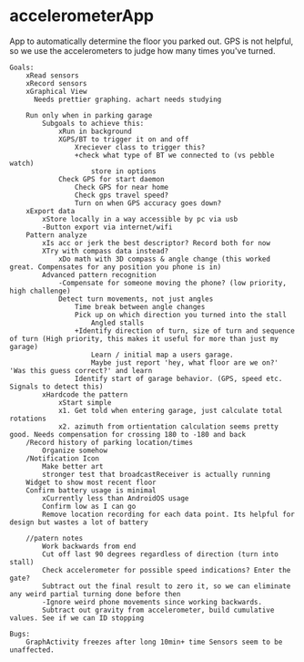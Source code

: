 accelerometerApp
================

App to automatically determine the floor you parked out. GPS is not helpful, so we use the accelerometers to judge how many times you've turned.

    Goals:
        xRead sensors
        xRecord sensors
        xGraphical View
          Needs prettier graphing. achart needs studying
        
        Run only when in parking garage
            Subgoals to achieve this:
                xRun in background
                XGPS/BT to trigger it on and off
                	Xreciever class to trigger this?
                	+check what type of BT we connected to (vs pebble watch)
                		store in options
            	Check GPS for start daemon
            		Check GPS for near home
            		Check gps travel speed?
            		Turn on when GPS accuracy goes down?
        xExport data
        	xStore locally in a way accessible by pc via usb
        	-Button export via internet/wifi
        Pattern analyze
            xIs acc or jerk the best descriptor? Record both for now
            XTry with compass data instead?
            	xDo math with 3D compass & angle change (this worked great. Compensates for any position you phone is in)
        	Advanced pattern recognition
        		-Compensate for someone moving the phone? (low priority, high challenge)
        		Detect turn movements, not just angles
        			Time break between angle changes
        			Pick up on which direction you turned into the stall
        				Angled stalls
    				+Identify direction of turn, size of turn and sequence of turn (High priority, this makes it useful for more than just my garage)
    					Learn / initial map a users garage.
    					Maybe just report 'hey, what floor are we on?' 'Was this guess correct?' and learn
					Identify start of garage behavior. (GPS, speed etc. Signals to detect this)
	        xHardcode the pattern
	        	xStart simple
	        	x1. Get told when entering garage, just calculate total rotations 
	        	x2. azimuth from ortientation calculation seems pretty good. Needs compensation for crossing 180 to -180 and back
        /Record history of parking location/times
        	Organize somehow
        /Notification Icon
        	Make better art
        	stronger test that broadcastReceiver is actually running
        Widget to show most recent floor
        Confirm battery usage is minimal
        	xCurrently less than AndroidOS usage
        	Confirm low as I can go
        	Remove location recording for each data point. Its helpful for design but wastes a lot of battery
        	
    	//patern notes
    		Work backwards from end
    		Cut off last 90 degrees regardless of direction (turn into stall)
    		Check accelerometer for possible speed indications? Enter the gate?
    		Subtract out the final result to zero it, so we can eliminate any weird partial turning done before then
    		-Ignore weird phone movements since working backwards. 
    		Subtract out gravity from accelerometer, build cumulative values. See if we can ID stopping
        	
	Bugs:
		GraphActivity freezes after long 10min+ time Sensors seem to be unaffected.
        	
    	
        
        
